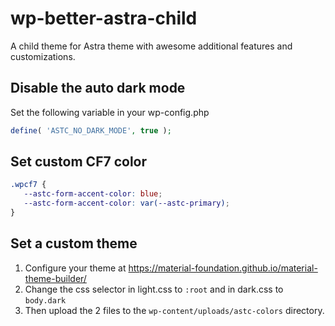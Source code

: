 # wp-better-astra-child
A child theme for Astra theme with awesome additional features and customizations.

## Disable the auto dark mode
Set the following variable in your wp-config.php
```php
define( 'ASTC_NO_DARK_MODE', true );
```

## Set custom CF7 color
```css
.wpcf7 {
   --astc-form-accent-color: blue;
   --astc-form-accent-color: var(--astc-primary);
}
```

## Set a custom theme
1. Configure your theme at https://material-foundation.github.io/material-theme-builder/
2. Change the css selector in light.css to `:root` and in dark.css to `body.dark`
3. Then upload the 2 files to the `wp-content/uploads/astc-colors` directory.
